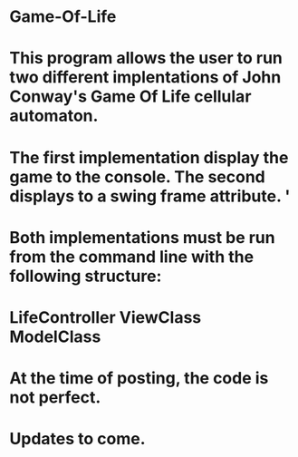# Game-Of-Life
# This program allows the user to run two different implentations of John Conway's Game Of Life cellular automaton. 
# The first implementation display the game to the console. The second displays to a swing frame attribute. '
# Both implementations must be run from the command line with the following structure:
  # LifeController ViewClass ModelClass
# At the time of posting, the code is not perfect. 
# Updates to come. 
